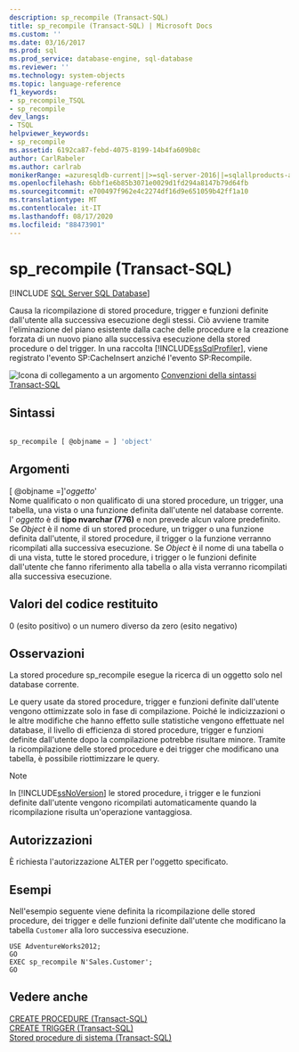 ```yaml
---
description: sp_recompile (Transact-SQL)
title: sp_recompile (Transact-SQL) | Microsoft Docs
ms.custom: ''
ms.date: 03/16/2017
ms.prod: sql
ms.prod_service: database-engine, sql-database
ms.reviewer: ''
ms.technology: system-objects
ms.topic: language-reference
f1_keywords:
- sp_recompile_TSQL
- sp_recompile
dev_langs:
- TSQL
helpviewer_keywords:
- sp_recompile
ms.assetid: 6192ca87-febd-4075-8199-14b4fa609b8c
author: CarlRabeler
ms.author: carlrab
monikerRange: =azuresqldb-current||>=sql-server-2016||=sqlallproducts-allversions||>=sql-server-linux-2017||=azuresqldb-mi-current
ms.openlocfilehash: 6bbf1e6b85b3071e0029d1fd294a8147b79d64fb
ms.sourcegitcommit: e700497f962e4c2274df16d9e651059b42ff1a10
ms.translationtype: MT
ms.contentlocale: it-IT
ms.lasthandoff: 08/17/2020
ms.locfileid: "88473901"
---
```

# <a name="sp_recompile-transact-sql"></a>sp_recompile (Transact-SQL)
[!INCLUDE [SQL Server SQL Database](../../includes/applies-to-version/sql-asdb.md)]

  Causa la ricompilazione di stored procedure, trigger e funzioni definite dall'utente alla successiva esecuzione degli stessi. Ciò avviene tramite l'eliminazione del piano esistente dalla cache delle procedure e la creazione forzata di un nuovo piano alla successiva esecuzione della stored procedure o del trigger. In una raccolta [!INCLUDE[ssSqlProfiler](../../includes/sssqlprofiler-md.md)], viene registrato l'evento SP:CacheInsert anziché l'evento SP:Recompile.  
  
 ![Icona di collegamento a un argomento](../../database-engine/configure-windows/media/topic-link.gif "Icona di collegamento a un argomento") [Convenzioni della sintassi Transact-SQL](../../t-sql/language-elements/transact-sql-syntax-conventions-transact-sql.md)  
  
## <a name="syntax"></a>Sintassi  
  
```sql  
  
sp_recompile [ @objname = ] 'object'  
```  
  
## <a name="arguments"></a>Argomenti  
 [ @objname =]'*oggetto*'  
 Nome qualificato o non qualificato di una stored procedure, un trigger, una tabella, una vista o una funzione definita dall'utente nel database corrente. l' *oggetto* è di **tipo nvarchar (776)** e non prevede alcun valore predefinito. Se *Object* è il nome di un stored procedure, un trigger o una funzione definita dall'utente, il stored procedure, il trigger o la funzione verranno ricompilati alla successiva esecuzione. Se *Object* è il nome di una tabella o di una vista, tutte le stored procedure, i trigger o le funzioni definite dall'utente che fanno riferimento alla tabella o alla vista verranno ricompilati alla successiva esecuzione.  
  
## <a name="return-code-values"></a>Valori del codice restituito  
 0 (esito positivo) o un numero diverso da zero (esito negativo)  
  
## <a name="remarks"></a>Osservazioni  
 La stored procedure sp_recompile esegue la ricerca di un oggetto solo nel database corrente.  
  
 Le query usate da stored procedure, trigger e funzioni definite dall'utente vengono ottimizzate solo in fase di compilazione. Poiché le indicizzazioni o le altre modifiche che hanno effetto sulle statistiche vengono effettuate nel database, il livello di efficienza di stored procedure, trigger e funzioni definite dall'utente dopo la compilazione potrebbe risultare minore. Tramite la ricompilazione delle stored procedure e dei trigger che modificano una tabella, è possibile riottimizzare le query.  
  
> [!NOTE]  
>  In [!INCLUDE[ssNoVersion](../../includes/ssnoversion-md.md)] le stored procedure, i trigger e le funzioni definite dall'utente vengono ricompilati automaticamente quando la ricompilazione risulta un'operazione vantaggiosa.  
  
## <a name="permissions"></a>Autorizzazioni  
 È richiesta l'autorizzazione ALTER per l'oggetto specificato.  
  
## <a name="examples"></a>Esempi  
 Nell'esempio seguente viene definita la ricompilazione delle stored procedure, dei trigger e delle funzioni definite dall'utente che modificano la tabella `Customer` alla loro successiva esecuzione.  
  
```  
USE AdventureWorks2012;  
GO  
EXEC sp_recompile N'Sales.Customer';  
GO  
```  
  
## <a name="see-also"></a>Vedere anche  
 [CREATE PROCEDURE &#40;Transact-SQL&#41;](../../t-sql/statements/create-procedure-transact-sql.md)   
 [CREATE TRIGGER &#40;Transact-SQL&#41;](../../t-sql/statements/create-trigger-transact-sql.md)   
 [Stored procedure di sistema &#40;Transact-SQL&#41;](../../relational-databases/system-stored-procedures/system-stored-procedures-transact-sql.md)  
  
  
